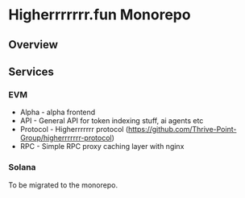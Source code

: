 # Higherrrrrrr.fun Monorepo

## Overview 



## Services

### EVM

- Alpha - alpha frontend
- API - General API for token indexing stuff, ai agents etc
- Protocol - Higherrrrrrr protocol (https://github.com/Thrive-Point-Group/higherrrrrrr-protocol)
- RPC - Simple RPC proxy caching layer with nginx

### Solana 

To be migrated to the monorepo.

